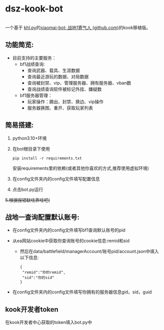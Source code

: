 # dsz-kook-bot

<img src="https://img.shields.io/badge/python-3.10+-blue.svg" alt=""/>

一个基于 [khl.py](https://github.com/TWT233/khl.py)的[xiaomai-bot: 战地1寄气人 (github.com)](https://github.com/g1331/xiaomai-bot)的kook移植版。

## 功能简览:

- 目前支持的主要服务：
  - bf1战绩查询:
    - 查询武器、载具、生涯数据
    - 查询最近游玩的数据、对局数据
    - 查询被封禁、vip、管理服务器、拥有服务器、vban数
    - 查询战绩查询软件被标记外挂、嫌疑数
  - bf1服务器管理：
    - 玩家操作：踢出、封禁、换边、vip操作
    - 服务器换图、重开、获取玩家列表

## 简易搭建:

1. python3.10+环境

2. 在bot根目录下使用

   ```
   pip install -r requirements.txt
   ```

   安装requirements里的依赖(或者其他你喜欢的方式,推荐使用虚拟环境)

3. 在config文件夹内的config文件填写配置信息

4. 点击bot.py运行

~~5.根据报错缺啥弄啥吧(~~

## 战地一查询配置默认账号:

- 在config文件夹内的config文件填写bf1查询默认账号的pid

- 从ea网站cookie中获取你查询账号的cookie信息:remid和sid

  - 然后在data/battlefield/managerAccount/账号pid/account.json中填入以下信息:

    ```
    {
     "remid":"你的remid",
     "sid":"你的sid"
    }
    ```

- 在config文件夹内的config文件填写你拥有的服务器信息gid，sid，guid

## kook开发者token

在kook开发者中心获取的token填入bot.py中

